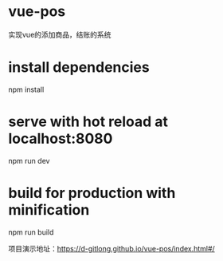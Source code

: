 ﻿# vue-pos
实现vue的添加商品，结账的系统

# install dependencies
npm install

# serve with hot reload at localhost:8080
npm run dev

# build for production with minification
npm run build

项目演示地址：https://d-gitlong.github.io/vue-pos/index.html#/
